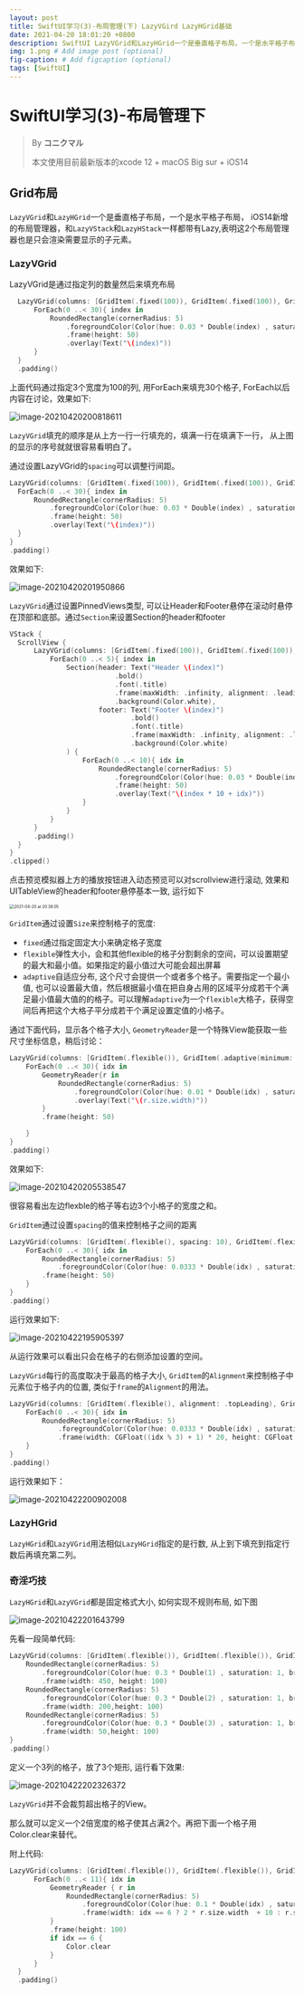 ```yaml
---
layout: post
title: SwiftUI学习(3)-布局管理(下) LazyVGird LazyHGrid基础
date: 2021-04-20 18:01:20 +0800
description: SwiftUI LazyVGrid和LazyHGrid一个是垂直格子布局，一个是水平格子布局， iOS14新增的布局管理器。这2个布局管理器也是只会渲染需要显示的子元素。
img: 1.png # Add image post (optional)
fig-caption: # Add figcaption (optional)
tags: [SwiftUI]
---
```


# SwiftUI学习(3)-布局管理下

> By **コニクマル**
>
> 本文使用目前最新版本的xcode 12 + macOS Big sur + iOS14

## Grid布局

`LazyVGrid`和`LazyHGrid`一个是垂直格子布局，一个是水平格子布局， iOS14新增的布局管理器，和`LazyVStack`和`LazyHStack`一样都带有Lazy,表明这2个布局管理器也是只会渲染需要显示的子元素。

### LazyVGrid

LazyVGrid是通过指定列的数量然后来填充布局

```swift
  LazyVGrid(columns: [GridItem(.fixed(100)), GridItem(.fixed(100)), GridItem(.fixed(100))]){
      ForEach(0 ..< 30){ index in
          RoundedRectangle(cornerRadius: 5)
              .foregroundColor(Color(hue: 0.03 * Double(index) , saturation: 1, brightness: 1))
              .frame(height: 50)
              .overlay(Text("\(index)"))
      }
  }
  .padding()
```

上面代码通过指定3个宽度为100的列, 用ForEach来填充30个格子, ForEach以后内容在讨论，效果如下:

![image-20210420200818611](/assets/img/image-20210420200818611.png)

`LazyVGrid`填充的顺序是从上方一行一行填充的，填满一行在填满下一行， 从上图的显示的序号就就很容易看明白了。

通过设置LazyVGrid的`spacing`可以调整行间距。

```swift
LazyVGrid(columns: [GridItem(.fixed(100)), GridItem(.fixed(100)), GridItem(.fixed(100))], spacing: 30){
  ForEach(0 ..< 30){ index in
      RoundedRectangle(cornerRadius: 5)
          .foregroundColor(Color(hue: 0.03 * Double(index) , saturation: 1, brightness: 1))
          .frame(height: 50)
          .overlay(Text("\(index)"))
  }
}
.padding()
```

效果如下:

![image-20210420201950866](/assets/img/image-20210420201950866.png)

`LazyVGrid`通过设置PinnedViews类型, 可以让Header和Footer悬停在滚动时悬停在顶部和底部。通过`Section`来设置Section的header和footer

```swift
VStack {
  ScrollView {
      LazyVGrid(columns: [GridItem(.fixed(100)), GridItem(.fixed(100)), GridItem(.fixed(100))], pinnedViews: [.sectionHeaders, .sectionFooters]){
          ForEach(0 ..< 5){ index in
              Section(header: Text("Header \(index)")
                          .bold()
                          .font(.title)
                          .frame(maxWidth: .infinity, alignment: .leading)
                          .background(Color.white),
                      footer: Text("Footer \(index)")
                              .bold()
                              .font(.title)
                              .frame(maxWidth: .infinity, alignment: .leading)
                              .background(Color.white)
              ) {
                  ForEach(0 ..< 10){ idx in
                      RoundedRectangle(cornerRadius: 5)
                          .foregroundColor(Color(hue: 0.03 * Double(index * 10 + idx) , saturation: 1, brightness: 1))
                          .frame(height: 50)
                          .overlay(Text("\(index * 10 + idx)"))
                  }
              }
          }
      }
      .padding()
  }
}
.clipped()
```

点击预览模拟器上方的播放按钮进入动态预览可以对scrollview进行滚动,  效果和UITableView的header和footer悬停基本一致, 运行如下

<img src="/assets/img/2021-04-20 at 20.38.05.gif" alt="2021-04-20 at 20.38.05" style="zoom:50%;" />

`GridItem`通过设置`Size`来控制格子的宽度:

- `fixed`通过指定固定大小来确定格子宽度
- `flexible`弹性大小，会和其他flexible的格子分割剩余的空间，可以设置期望的最大和最小值。如果指定的最小值过大可能会超出屏幕
- `adaptive`自适应分布, 这个尺寸会提供一个或者多个格子。需要指定一个最小值, 也可以设置最大值，然后根据最小值在把自身占用的区域平分成若干个满足最小值最大值的的格子。可以理解`adaptive`为一个`flexible`大格子，获得空间后再把这个大格子平分成若干个满足设置定值的小格子。

通过下面代码，显示各个格子大小, `GeometryReader`是一个特殊View能获取一些尺寸坐标信息，稍后讨论：

```swift
LazyVGrid(columns: [GridItem(.flexible()), GridItem(.adaptive(minimum: 50), spacing: 0)]){
    ForEach(0 ..< 30){ idx in
        GeometryReader{r in
            RoundedRectangle(cornerRadius: 5)
                .foregroundColor(Color(hue: 0.01 * Double(idx) , saturation: 1, brightness: 1))
                .overlay(Text("\(r.size.width)"))
        }
        .frame(height: 50)

    }
}
.padding()
```

效果如下:

![image-20210420205538547](/assets/img/image-20210420205538547.png)

很容易看出左边flexble的格子等右边3个小格子的宽度之和。

`GridItem`通过设置`spacing`的值来控制格子之间的距离

```swift
LazyVGrid(columns: [GridItem(.flexible(), spacing: 10), GridItem(.flexible(), spacing: 100), GridItem(.flexible(), spacing: 50)]){
    ForEach(0 ..< 30){ idx in
        RoundedRectangle(cornerRadius: 5)
            .foregroundColor(Color(hue: 0.0333 * Double(idx) , saturation: 1, brightness: 1))
        .frame(height: 50)
    }
}
.padding()
```

运行效果如下:

![image-20210422195905397](/assets/img/image-20210422195905397.png)

从运行效果可以看出只会在格子的右侧添加设置的空间。

`LazyVGrid`每行的高度取决于最高的格子大小, `GridItem`的`Alignment`来控制格子中元素位于格子内的位置, 类似于`frame`的`Alignment`的用法。

```swift
LazyVGrid(columns: [GridItem(.flexible(), alignment: .topLeading), GridItem(.flexible(), alignment: .bottomLeading), GridItem(.flexible(),  alignment: .trailing)]){
    ForEach(0 ..< 30){ idx in
        RoundedRectangle(cornerRadius: 5)
            .foregroundColor(Color(hue: 0.0333 * Double(idx) , saturation: 1, brightness: 1))
            .frame(width: CGFloat((idx % 3) + 1) * 20, height: CGFloat((idx % 3) + 1) * 20)
    }
}
.padding()
```

运行效果如下：

![image-20210422200902008](/assets/img/image-20210422200902008.png)

### LazyHGrid

`LazyHGrid`和`LazyVGrid`用法相似`LazyHGrid`指定的是行数, 从上到下填充到指定行数后再填充第二列。

### 奇淫巧技

`LazyHGrid`和`LazyVGrid`都是固定格式大小, 如何实现不规则布局, 如下图

![image-20210422201643799](/assets/img/image-20210422201643799.png)

先看一段简单代码:

```swift
LazyVGrid(columns: [GridItem(.flexible()), GridItem(.flexible()), GridItem(.flexible()]){
    RoundedRectangle(cornerRadius: 5)
        .foregroundColor(Color(hue: 0.3 * Double(1) , saturation: 1, brightness: 1))
        .frame(width: 450, height: 100)
    RoundedRectangle(cornerRadius: 5)
        .foregroundColor(Color(hue: 0.3 * Double(2) , saturation: 1, brightness: 1))
        .frame(width: 200,height: 100)
    RoundedRectangle(cornerRadius: 5)
        .foregroundColor(Color(hue: 0.3 * Double(3) , saturation: 1, brightness: 1))
        .frame(width: 50,height: 100)
}
.padding()
```

定义一个3列的格子，放了3个矩形, 运行看下效果:

![image-20210422202326372](/assets/img/image-20210422202326372.png)

`LazyVGrid`并不会裁剪超出格子的View。

那么就可以定义一个2倍宽度的格子使其占满2个。再把下面一个格子用Color.clear来替代。

附上代码:

```swift
LazyVGrid(columns: [GridItem(.flexible()), GridItem(.flexible()), GridItem(.flexible())]){
      ForEach(0 ..< 11){ idx in
          GeometryReader { r in
              RoundedRectangle(cornerRadius: 5)
                  .foregroundColor(Color(hue: 0.1 * Double(idx) , saturation: 1, brightness: 1))
                  .frame(width: idx == 6 ? 2 * r.size.width  + 10 : r.size.width )
          }
          .frame(height: 100)
          if idx == 6 {
              Color.clear
          }
      }
  }
  .padding()
```